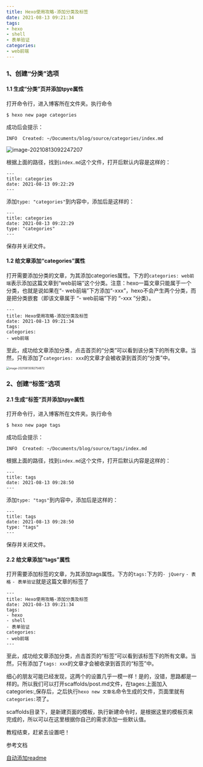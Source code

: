 ```yaml
---
title: Hexo使用攻略-添加分类及标签
date: 2021-08-13 09:21:34
tags:
- hexo
- shell
- 表单验证
categories: 
- web前端
---
```


### 1、创建“分类”选项

#### 1.1 生成“分类”页并添加tpye属性
<!--more-->

打开命令行，进入博客所在文件夹。执行命令

```
$ hexo new page categories
```

成功后会提示：

```
INFO  Created: ~/Documents/blog/source/categories/index.md
```

![image-20210813092247207](https://gitee.com/hxf88/imgrepo/raw/master/img/image-20210813092247207.png)



根据上面的路径，找到`index.md`这个文件，打开后默认内容是这样的：

```
---
title: categories
date: 2021-08-13 09:22:29
---
```

添加`type: "categories"`到内容中，添加后是这样的：

```
---
title: categories
date: 2021-08-13 09:22:29
type: "categories"
---

```

保存并关闭文件。



#### 1.2 给文章添加“categories”属性

打开需要添加分类的文章，为其添加categories属性。下方的`categories: web前端`表示添加这篇文章到“web前端”这个分类。注意：hexo一篇文章只能属于一个分类，也就是说如果在“- web前端”下方添加“-xxx”，hexo不会产生两个分类，而是把分类嵌套（即该文章属于 “- web前端”下的 “-xxx ”分类）。

```
---
title: Hexo使用攻略-添加分类及标签
date: 2021-08-13 09:21:34
tags:
categories: 
- web前端
```

至此，成功给文章添加分类，点击首页的“分类”可以看到该分类下的所有文章。当然，只有添加了`categories: xxx`的文章才会被收录到首页的“分类”中。

<img src="https://gitee.com/hxf88/imgrepo/raw/master/img/image-20210813092754872.png" alt="image-20210813092754872" style="zoom:50%;" />

### 2、创建“标签”选项

#### 2.1 生成“标签”页并添加tpye属性

打开命令行，进入博客所在文件夹。执行命令

```
$ hexo new page tags
```

成功后会提示：

```
INFO  Created: ~/Documents/blog/source/tags/index.md
```

根据上面的路径，找到`index.md`这个文件，打开后默认内容是这样的：

```
---
title: tags
date: 2021-08-13 09:28:50
---
```

添加`type: "tags"`到内容中，添加后是这样的：

```
---
title: tags
date: 2021-08-13 09:28:50
type: "tags"
---
```

保存并关闭文件。

#### 2.2 给文章添加“tags”属性

打开需要添加标签的文章，为其添加tags属性。下方的`tags:`下方的`- jQuery` `- 表格`
`- 表单验证`就是这篇文章的标签了

```
---
title: Hexo使用攻略-添加分类及标签
date: 2021-08-13 09:21:34
tags:
- hexo
- shell
- 表单验证
categories: 
- web前端
---
```

至此，成功给文章添加分类，点击首页的“标签”可以看到该标签下的所有文章。当然，只有添加了`tags: xxx`的文章才会被收录到首页的“标签”中。

细心的朋友可能已经发现，这两个的设置几乎一模一样！是的，没错，思路都是一样的。所以我们可以打开scaffolds/post.md文件，在tages:上面加入categories:,保存后，之后执行`hexo new 文章名`命令生成的文件，页面里就有`categories:`项了。

scaffolds目录下，是新建页面的模板，执行新建命令时，是根据这里的模板页来完成的，所以可以在这里根据你自己的需求添加一些默认值。

教程结束，赶紧去设置吧！

参考文档

[自动添加readme](https://blog.zthxxx.me/post/hexo-automatic-add-readmore/)

